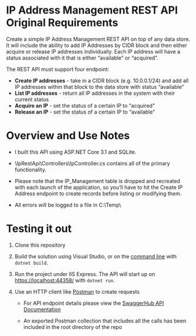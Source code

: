 # IP Address Management REST API Original Requirements
 
Create a simple IP Address Management REST API on top of any data store. It will include the ability to add IP Addresses by CIDR block and then either acquire or release IP addresses individually. Each IP address will have a status associated with it that is either “available” or “acquired”. 
 
The REST API must support four endpoint:
  * **Create IP addresses** - take in a CIDR block (e.g. 10.0.0.1/24) and add all IP addresses within that block to the data store with status “available”
  * **List IP addresses** - return all IP addresses in the system with their current status
  * **Acquire an IP** - set the status of a certain IP to “acquired”
  * **Release an IP** - set the status of a certain IP to “available”
 
# Overview and Use Notes

 * I built this API using ASP.NET Core 3.1 and SQLite.

 * \IpRestApi\Controllers\IpController.cs contains all of the primary functionality. 

 * Please note that the IP_Management table is dropped and recreated with each launch of the application, so you’ll have to hit the Create IP Address endpoint to create records before listing or modifying them.

 * All errors will be logged to a file in C:\Temp\

# Testing it out

1.  Clone this repository
2.  Build the solution using Visual Studio, or on the  [command line](https://www.microsoft.com/net/core)  with  `dotnet build`.
3.  Run the project under IIS Express. The API will start up on  [https://localhost:44358/](https://localhost:44358/)  with  `dotnet run`.
4.  Use an HTTP client like  [Postman](https://www.getpostman.com/)  to create requests

	- For API endpoint details please view the [SwaggerHub API Documentation](https://app.swaggerhub.com/apis-docs/sethswango/ip-api-seth-swango/1.0.0#/)
	
	- An exported Postman collection that includes all the calls has been included in the root directory of the repo

